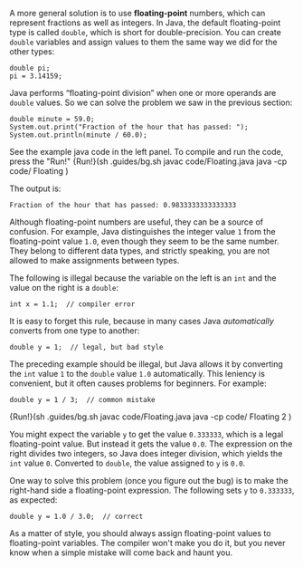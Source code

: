 A more general solution is to use **floating-point** numbers, which can represent fractions as well as integers.
In Java, the default floating-point type is called `double`, which is short for double-precision.
You can create `double` variables and assign values to them the same way we did for the other types:

```code
double pi;
pi = 3.14159;
```

Java performs “floating-point division” when one or more operands are `double` values.
So we can solve the problem we saw in the previous section:

```code
double minute = 59.0;
System.out.print("Fraction of the hour that has passed: ");
System.out.println(minute / 60.0);
```
See the example java code in the left panel.
To compile and run the code, press the "Run!"
{Run!}(sh .guides/bg.sh javac code/Floating.java java -cp code/ Floating )


The output is:

```code
Fraction of the hour that has passed: 0.9833333333333333
```

Although floating-point numbers are useful, they can be a source of confusion.
For example, Java distinguishes the integer value `1` from the floating-point value `1.0`, even though they seem to be the same number.
They belong to different data types, and strictly speaking, you are not allowed to make assignments between types.

The following is illegal because the variable on the left is an `int` and the value on the right is a `double`:

```code
int x = 1.1;  // compiler error
```

It is easy to forget this rule, because in many cases Java *automatically* converts from one type to another:

```code
double y = 1;  // legal, but bad style
```

The preceding example should be illegal, but Java allows it by converting the `int` value `1` to the `double` value `1.0` automatically.
This leniency is convenient, but it often causes problems for beginners.
For example:

```code
double y = 1 / 3;  // common mistake
```


{Run!}(sh .guides/bg.sh javac code/Floating.java java -cp code/ Floating 2 )


You might expect the variable `y` to get the value `0.333333`, which is a legal floating-point value.
But instead it gets the value `0.0`.
The expression on the right divides two integers, so Java does integer division, which yields the `int` value `0`.
Converted to `double`, the value assigned to `y` is `0.0`.

One way to solve this problem (once you figure out the bug) is to make the right-hand side a floating-point expression.
The following sets `y` to `0.333333`, as expected:

```code
double y = 1.0 / 3.0;  // correct
```

As a matter of style, you should always assign floating-point values to floating-point variables.
The compiler won't make you do it, but you never know when a simple mistake will come back and haunt you.
